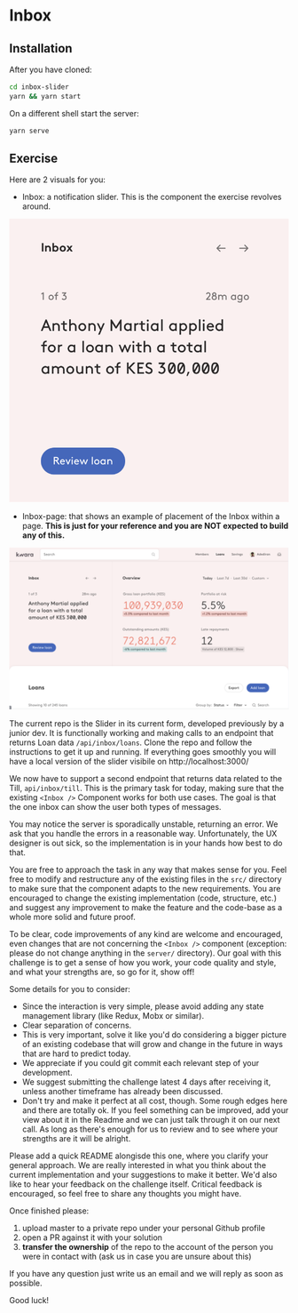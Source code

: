 # Inbox

## Installation

After you have cloned:

```sh
cd inbox-slider
yarn && yarn start
```

On a different shell start the server:

```sh
yarn serve
```

## Exercise

Here are 2 visuals for you:

- Inbox: a notification slider. This is the component the exercise revolves around.

![The Inbox](./assets/inbox.png)

- Inbox-page: that shows an example of placement of the Inbox within a page. **This is just for your reference and you are NOT expected to build any of this.**

![The Loan Page, with the Inbox](./assets/inbox-page.png)

The current repo is the Slider in its current form, developed previously by a junior dev.
It is functionally working and making calls to an endpoint that returns Loan data `/api/inbox/loans`. 
Clone the repo and follow the instructions to get it up and running.
If everything goes smoothly you will have a local version of the slider visibile on http://localhost:3000/

We now have to support a second endpoint that returns data related to the Till, `api/inbox/till`.
This is the primary task for today, making sure that the existing `<Inbox />` Component works for both use cases. The goal is that the one inbox can show the user both types of messages.

You may notice the server is sporadically unstable, returning an error. We ask that you handle the errors in a reasonable way. Unfortunately, the UX designer is out sick, so the implementation is in your hands how best to do that.

You are free to approach the task in any way that makes sense for you.
Feel free to modify and restructure any of the existing files in the `src/` directory to make sure that the component adapts to the new requirements. 
You are encouraged to change the existing implementation (code, structure, etc.) and suggest any improvement to make the feature and the code-base as a whole more solid and future proof.

To be clear, code improvements of any kind are welcome and encouraged, even changes that are not concerning the `<Inbox />` component (exception: please do not change anything in the `server/` directory). Our goal with this challenge is to get a sense of how you work, your code quality and style, and what your strengths are, so go for it, show off!

Some details for you to consider:

- Since the interaction is very simple, please avoid adding any state management library (like Redux, Mobx or similar).
- Clear separation of concerns.
- This is very important, solve it like you'd do considering a bigger picture of an existing codebase that will grow and change in the future in ways that are hard to predict today.
- We appreciate if you could git commit each relevant step of your development.
- We suggest submitting the challenge latest 4 days after receiving it, unless another timeframe has already been discussed.
- Don't try and make it perfect at all cost, though. Some rough edges here and there are totally ok. If you feel something can be improved, add your view about it in the Readme and we can just talk through it on our next call. As long as there's enough for us to review and to see where your strengths are it will be alright.

Please add a quick README alongisde this one, where you clarify your general approach. 
We are really interested in what you think about the current implementation and your suggestions to make it better.
We'd also like to hear your feedback on the challenge itself. Critical feedback is encouraged, so feel free to share any thoughts you might have.

Once finished please:

1. upload master to a private repo under your personal Github profile
2. open a PR against it with your solution
3. **transfer the ownership** of the repo to the account of the person you were in contact with (ask us in case you are unsure about this)

If you have any question just write us an email and we will reply as soon as possible.

Good luck!

